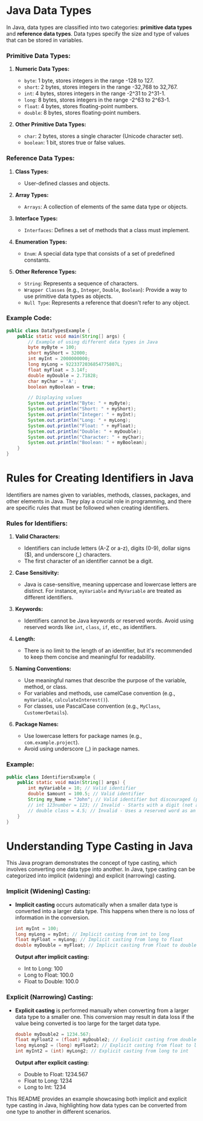 # Java Data Types

In Java, data types are classified into two categories: **primitive data types** and **reference data types**. Data types specify the size and type of values that can be stored in variables.

### Primitive Data Types:

1. **Numeric Data Types:**
   - `byte`: 1 byte, stores integers in the range -128 to 127.
   - `short`: 2 bytes, stores integers in the range -32,768 to 32,767.
   - `int`: 4 bytes, stores integers in the range -2^31 to 2^31-1.
   - `long`: 8 bytes, stores integers in the range -2^63 to 2^63-1.
   - `float`: 4 bytes, stores floating-point numbers.
   - `double`: 8 bytes, stores floating-point numbers.

2. **Other Primitive Data Types:**
   - `char`: 2 bytes, stores a single character (Unicode character set).
   - `boolean`: 1 bit, stores true or false values.

### Reference Data Types:

1. **Class Types:**
   - User-defined classes and objects.

2. **Array Types:**
   - `Arrays`: A collection of elements of the same data type or objects.

3. **Interface Types:**
   - `Interfaces`: Defines a set of methods that a class must implement.

4. **Enumeration Types:**
   - `Enum`: A special data type that consists of a set of predefined constants.

5. **Other Reference Types:**
   - `String`: Represents a sequence of characters.
   - `Wrapper Classes` (e.g., `Integer`, `Double`, `Boolean`): Provide a way to use primitive data types as objects.
   - `Null Type`: Represents a reference that doesn't refer to any object.

### Example Code:
```java
public class DataTypesExample {
    public static void main(String[] args) {
        // Example of using different data types in Java
        byte myByte = 100;
        short myShort = 32000;
        int myInt = 2000000000;
        long myLong = 9223372036854775807L;
        float myFloat = 3.14f;
        double myDouble = 2.71828;
        char myChar = 'A';
        boolean myBoolean = true;

        // Displaying values
        System.out.println("Byte: " + myByte);
        System.out.println("Short: " + myShort);
        System.out.println("Integer: " + myInt);
        System.out.println("Long: " + myLong);
        System.out.println("Float: " + myFloat);
        System.out.println("Double: " + myDouble);
        System.out.println("Character: " + myChar);
        System.out.println("Boolean: " + myBoolean);
    }
}

```
# Rules for Creating Identifiers in Java

Identifiers are names given to variables, methods, classes, packages, and other elements in Java. They play a crucial role in programming, and there are specific rules that must be followed when creating identifiers.

### Rules for Identifiers:

1. **Valid Characters:** 
   - Identifiers can include letters (A-Z or a-z), digits (0-9), dollar signs ($), and underscore (_) characters.
   - The first character of an identifier cannot be a digit.

2. **Case Sensitivity:** 
   - Java is case-sensitive, meaning uppercase and lowercase letters are distinct. For instance, `myVariable` and `MyVariable` are treated as different identifiers.

3. **Keywords:** 
   - Identifiers cannot be Java keywords or reserved words. Avoid using reserved words like `int`, `class`, `if`, etc., as identifiers.

4. **Length:** 
   - There is no limit to the length of an identifier, but it's recommended to keep them concise and meaningful for readability.

5. **Naming Conventions:** 
   - Use meaningful names that describe the purpose of the variable, method, or class.
   - For variables and methods, use camelCase convention (e.g., `myVariable`, `calculateInterest()`).
   - For classes, use PascalCase convention (e.g., `MyClass`, `CustomerDetails`).

6. **Package Names:** 
   - Use lowercase letters for package names (e.g., `com.example.project`).
   - Avoid using underscore (_) in package names.

### Example:
```java
public class IdentifiersExample {
    public static void main(String[] args) {
        int myVariable = 10; // Valid identifier
        double $amount = 100.5; // Valid identifier
        String my_Name = "John"; // Valid identifier but discouraged (prefer camelCase)
        // int 123number = 123; // Invalid - Starts with a digit (not allowed)
        // double class = 4.5; // Invalid - Uses a reserved word as an identifier
    }
}
```

# Understanding Type Casting in Java

This Java program demonstrates the concept of type casting, which involves converting one data type into another. In Java, type casting can be categorized into implicit (widening) and explicit (narrowing) casting.

### Implicit (Widening) Casting:

- **Implicit casting** occurs automatically when a smaller data type is converted into a larger data type. This happens when there is no loss of information in the conversion.

    ```java
    int myInt = 100;
    long myLong = myInt; // Implicit casting from int to long
    float myFloat = myLong; // Implicit casting from long to float
    double myDouble = myFloat; // Implicit casting from float to double
    ```

    **Output after implicit casting:**
    - Int to Long: 100
    - Long to Float: 100.0
    - Float to Double: 100.0

### Explicit (Narrowing) Casting:

- **Explicit casting** is performed manually when converting from a larger data type to a smaller one. This conversion may result in data loss if the value being converted is too large for the target data type.

    ```java
    double myDouble2 = 1234.567;
    float myFloat2 = (float) myDouble2; // Explicit casting from double to float
    long myLong2 = (long) myFloat2; // Explicit casting from float to long
    int myInt2 = (int) myLong2; // Explicit casting from long to int
    ```

    **Output after explicit casting:**
    - Double to Float: 1234.567
    - Float to Long: 1234
    - Long to Int: 1234

This README provides an example showcasing both implicit and explicit type casting in Java, highlighting how data types can be converted from one type to another in different scenarios.
